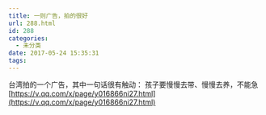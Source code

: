 ```yaml
---
title: 一则广告，拍的很好
url: 288.html
id: 288
categories:
  - 未分类
date: 2017-05-24 15:35:31
tags:
---
```


台湾拍的一个广告，其中一句话很有触动： 孩子要慢慢去带、慢慢去养，不能急   [https://v.qq.com/x/page/y016866ni27.html](https://v.qq.com/x/page/y016866ni27.html)